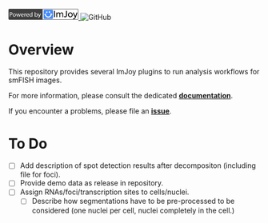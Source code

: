 <a href="https://imjoy.io" target="_blank" ><img src="https://github.com/fish-quant/fq-imjoy/blob/master/docs/img/imjoy-logo-powered.png" width="140"></img>
</a>
![GitHub](https://img.shields.io/github/license/fish-quant/fq-imjoy)


# Overview
This repository provides several ImJoy plugins to run analysis workflows for smFISH images.

For more information, please consult the dedicated [**documentation**](https://fish-quant.github.io/fq-imjoy/).

If you encounter a problems, please file an [**issue**](https://github.com/fish-quant/fq-imjoy/issues).


# To Do

- [ ] Add description of spot detection results after decompositon (including file for foci).
- [ ] Provide demo data as release in repository.
- [ ] Assign RNAs/foci/transcription sites to cells/nuclei.
    - [ ] Describe how segmentations have to be pre-processed to be considered (one nuclei per cell, nuclei completely in the cell.)